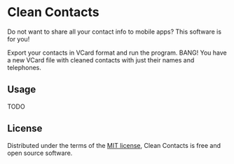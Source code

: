 # Clean Contacts

Do not want to share all your contact info to mobile apps? This software is for you!

Export your contacts in VCard format and run the program. BANG! You have a new VCard file with cleaned contacts with just their names and telephones.

## Usage

TODO

## License

Distributed under the terms of the [MIT license](LICENSE.md), Clean Contacts is free and open source software.
